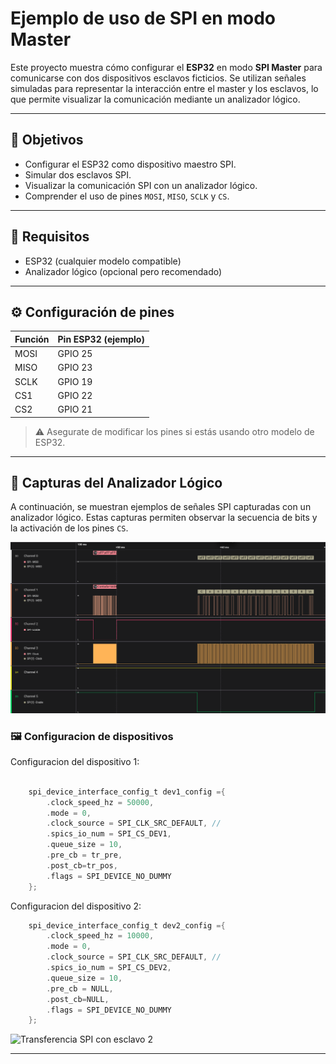 # Ejemplo de uso de SPI en modo Master

Este proyecto muestra cómo configurar el **ESP32** en modo **SPI Master** para comunicarse con dos dispositivos esclavos ficticios. Se utilizan señales simuladas para representar la interacción entre el master y los esclavos, lo que permite visualizar la comunicación mediante un analizador lógico.

---

## 📌 Objetivos

- Configurar el ESP32 como dispositivo maestro SPI.
- Simular dos esclavos SPI.
- Visualizar la comunicación SPI con un analizador lógico.
- Comprender el uso de pines `MOSI`, `MISO`, `SCLK` y `CS`.

---

## 🧰 Requisitos

- ESP32 (cualquier modelo compatible)
- Analizador lógico (opcional pero recomendado)

---



## ⚙️ Configuración de pines

| Función | Pin ESP32 (ejemplo) |
|--------|----------------------|
| MOSI   | GPIO 25              |
| MISO   | GPIO 23              |
| SCLK   | GPIO 19              |
| CS1    | GPIO 22              |
| CS2    | GPIO 21              |


> ⚠️ Asegurate de modificar los pines si estás usando otro modelo de ESP32.

---

## 📸 Capturas del Analizador Lógico

A continuación, se muestran ejemplos de señales SPI capturadas con un analizador lógico. Estas capturas permiten observar la secuencia de bits y la activación de los pines `CS`.



![Transferencias SPI a ambos esclavos](imgs/master-2dev.png)



### 🖼️ Configuracion de dispositivos

Configuracion del dispositivo 1:
```c

    spi_device_interface_config_t dev1_config ={
        .clock_speed_hz = 50000,
        .mode = 0,
        .clock_source = SPI_CLK_SRC_DEFAULT, //
        .spics_io_num = SPI_CS_DEV1,
        .queue_size = 10,
        .pre_cb = tr_pre,
        .post_cb=tr_pos,
        .flags = SPI_DEVICE_NO_DUMMY
    };

```

Configuracion del dispositivo 2:
```c
    spi_device_interface_config_t dev2_config ={
        .clock_speed_hz = 10000,
        .mode = 0,
        .clock_source = SPI_CLK_SRC_DEFAULT, //
        .spics_io_num = SPI_CS_DEV2,
        .queue_size = 10,
        .pre_cb = NULL,
        .post_cb=NULL,
        .flags = SPI_DEVICE_NO_DUMMY
    };
```


![Transferencia SPI con esclavo 2](imagenes/spi_slave2.png)

---
